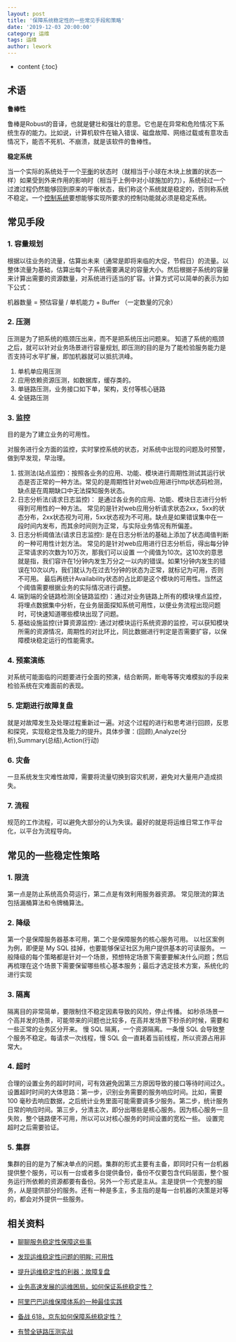 ```yaml
---
layout: post
title: '保障系统稳定性的一些常见手段和策略'
date: '2019-12-03 20:00:00'
category: 运维
tags: 运维
author: lework
---
```

* content
{:toc}


## 术语

**鲁棒性**

鲁棒是Robust的音译，也就是健壮和强壮的意思。它也是在异常和危险情况下系统生存的能力。比如说，计算机软件在输入错误、磁盘故障、网络过载或有意攻击情况下，能否不死机、不崩溃，就是该软件的鲁棒性。

**稳定系统**

当一个实际的系统处于一个[平衡](https://baike.baidu.com/item/平衡/5828678)的状态时（就相当于小球在木块上放置的状态一样）如果受到外来作用的影响时（相当于上例中对小球施加的力），系统经过一个过渡过程仍然能够回到原来的平衡状态，我们称这个系统就是稳定的，否则称系统不稳定。一个[控制系统](https://baike.baidu.com/item/控制系统/1051898)要想能够实现所要求的控制功能就必须是稳定系统。 




## 常见手段

### 1. 容量规划

根据以往业务的流量，估算出未来（通常是即将来临的大促，节假日）的流量。以整体流量为基础，估算出每个子系统需要满足的容量大小。然后根据子系统的容量来计算出需要的资源数量，对系统进行适当的扩容。计算方式可以简单的表示为如下公式：

机器数量 = 预估容量 / 单机能力 + Buffer （一定数量的冗余）

### 2. 压测

压测是为了把系统的瓶颈压出来，而不是把系统压出问题来。 知道了系统的瓶颈之后，就可以针对业务场景进行容量规划, 即压测的目的是为了能检验服务能力是否支持可水平扩展，即加机器就可以抵抗洪峰。 

1. 单机单应用压测
2. 应用依赖资源压测，如数据库，缓存类的。
3. 单链路压测，业务接口如下单，架构，支付等核心链路
4. 全链路压测

### 3. 监控

目的是为了建立业务的可用性。

对服务进行全方面的监控，实时掌控系统的状态，对系统中出现的问题及时预警，做到早发现，早治理。

1. 拔测法(站点监控)：按照各业务的应用、功能、模块进行周期性测试其运行状态是否正常的一种方法。常见的是周期性针对web应用进行http状态码检测，缺点是在周期缺口中无法探知服务状态。
2.  日志分析法(请求日志监控)： 是通过各业务的应用、功能、模块日志进行分析得到可用性的一种方法。 常见的是针对web应用分析请求状态2xx，5xx的状态分布，2xx状态视为可用，5xx状态视为不可用。缺点是如果错误集中在一段时间内发布，而其余时间则为正常，与实际业务情况有所偏差。
3.  日志分析阈值法(请求日志监控):  是在日志分析法的基础上添加了状态阈值判断的一种可用性计划方法。 常见的是针对web应用进行日志分析后，得出每分钟正常请求的次数为10万次，那我们可以设置 一个阈值为10次。这10次的意思就是指，我们容许在1分钟内发生万分之一以内的错误。如果1分钟内发生的错误在10次以内，我们就认为在过去1分钟的状态为正常，就标记为可用，否则不可用。 最后再统计Availability状态的占比即是这个模块的可用性。当然这个阈值需要根据业务的实际情况进行调整。  
4. 端到端的全链路检测(全链路监控)：通过对业务链路上所有的模块埋点监控，将埋点数据集中分析，在业务层面探知系统可用性，以便业务流程出现问题时，可快速知道哪些模块出现了问题。
5. 基础设施监控(计算资源监控): 通过对模块运行系统资源的监控，可以获知模块所需的资源情况，周期性的对比环比，同比数据进行判定是否需要扩容，以保障模块稳定运行的性能需求。

### 4. 预案演练

对系统可能面临的问题要进行全面的预演，结合断网，断电等等灾难模拟的手段来检验系统在灾难面前的表现。

### 5. 定期进行故障复盘

就是对故障发生及处理过程重新过一遍。对这个过程的进行和思考进行回顾，反思和探究，实现稳定性及能力的提升。具体步骤：(回顾),Analyze(分析),Summary(总结),Action(行动)

### 6. 灾备

一旦系统发生灾难性故障，需要将流量切换到容灾机房，避免对大量用户造成损失。

### 7. 流程

规范的工作流程，可以避免大部分的认为失误。最好的就是将运维日常工作平台化，以平台为流程导向。


## 常见的一些稳定性策略

### 1. 限流

第一点是防止系统高负荷运行，第二点是有效利用服务器资源。  常见限流的算法包括漏桶算法和令牌桶算法。 

### 2. 降级

第一个是保障服务器基本可用，第二个是保障服务的核心服务可用。  以社区案例为例，即便是 My SQL 挂掉，也要能够保证社区为用户提供基本的可读服务。  一般降级的每个策略都是针对一个场景，预想特定场景下需要要解决什么问题；然后再梳理在这个场景下需要保留哪些核心基本服务；最后才选定技术方案，系统化的进行实现 

### 3. 隔离

隔离目的非常简单，要限制住不稳定因素导致的风险，停止传播。 如秒杀场景一个高并发的场景，可能带来的问题也比较多，在高并发场景下秒杀的时候，需要和一些正常的业务区分开来。 慢 SQL 隔离，一个资源隔离。一条慢 SQL 会导致整个服务不稳定。每请求一次线程，慢 SQL 会一直耗着当前线程，所以资源占用非常大。 

### 4. 超时

合理的设置业务的超时时间，可有效避免因第三方原因导致的接口等待时间过久。 设置超时时间的大体思路：第一步，识别业务需要的服务响应时间。比如，需要 100 毫秒去响应数据，之后统计业务里面可能需要调多少服务。第二步，统计服务日常的响应时间。第三步，分清主次，即分出哪些是核心服务。因为核心服务一旦失败，整个链路便不可用，所以可以对核心服务的时间设置的宽松一些。 设置完超时之后需要验证。

### 5. 集群

集群的目的是为了解决单点的问题。集群的形式主要有主备，即同时只有一台机器提供整个服务，可以有一台或者多台提供备份，备份不仅要包含代码层面，整个服务运行所依赖的资源都要有备份。另外一个形式是主从。主是提供一个完整的服务，从是提供部分的服务。还有一种是多主，多主指的是每一台机器的决策是对等的，都会对外提供一些服务。 





## 相关资料

* [聊聊服务稳定性保障这些事](  https://yq.aliyun.com/articles/699892?spm=a2c4e.11157919.spm-cont-list.33.146c27aelCf6gR  )

* [发现运维稳定性问题的明眸: 可用性]( https://mp.weixin.qq.com/s?__biz=MzIzNjUxMzk2NQ==&mid=2247485139&idx=1&sn=e6bc1440ca5cf4ad9b858bc40c1c3b6c&chksm=e8d7f911dfa07007257ea44538795d558d239b624e2d504ac9b38b02f93c177a409d3ea98e9c&scene=21#wechat_redirect )

* [提升运维稳定性的利器：故障复盘]( https://mp.weixin.qq.com/s?__biz=MzIzNjUxMzk2NQ==&mid=2247484819&idx=1&sn=290e0d49f8b8f138398697cbafadb266&chksm=e8d7fa51dfa073475f7c201240a5dc539e6dbc965ba7fc21b83010edff23e29c33468b91af2d&scene=21#wechat_redirect )

* [业务高速发展的运维困局，如何保证系统稳定性？]( https://www.infoq.cn/article/development-and-operation-ensure-system-stability )

* [阿里巴巴运维保障体系的一种最佳实践]( http://www.gaowei.vip/info-NWYB7T.html )

* [备战 618，京东如何保障系统稳定性？]( https://www.infoq.cn/article/6iG6b5WkvoJ3AiY_Ydis )
* [有赞全链路压测实战]( https://tech.youzan.com/pressure-test/ )